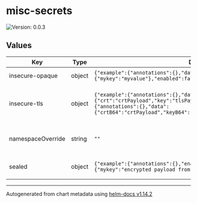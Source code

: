 # misc-secrets

![Version: 0.0.3](https://img.shields.io/badge/Version-0.0.3-informational?style=flat-square)

## Values

| Key | Type | Default | Description |
|-----|------|---------|-------------|
| insecure-opaque | object | `{"example":{"annotations":{},"data":{"mykey":"myvalue"},"enabled":false}}` | Insecure and generic secret |
| insecure-tls | object | `{"example":{"annotations":{},"data":{"crt":"crtPayload","key":"tlsPayload"},"enabled":false},"exampleB64":{"annotations":{},"data":{"crtB64":"crtPayload","keyB64":"tlsPayload"},"enabled":false}}` | Insecure and generic TLS secret, will generate if undefined |
| namespaceOverride | string | `""` | Override default namespace for all secrets |
| sealed | object | `{"example":{"annotations":{},"enabled":false,"encryptedData":{"mykey":"encrypted payload from kubeseal"}}}` | Create Bitnami's SealedSecrets |

----------------------------------------------
Autogenerated from chart metadata using [helm-docs v1.14.2](https://github.com/norwoodj/helm-docs/releases/v1.14.2)
